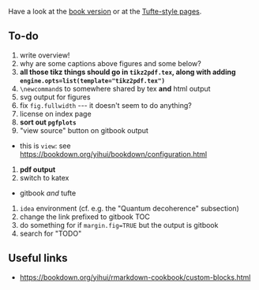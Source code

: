 Have a look at the [book version](book/) or at the [Tufte-style pages](tufte/).

## To-do

1. write overview!
1. why are some captions above figures and some below?
1. **all those tikz things should go in `tikz2pdf.tex`, along with adding `engine.opts=list(template="tikz2pdf.tex")`**
1. `\newcommand`s to somewhere shared by tex **and** html output
1. svg output for figures
1. fix `fig.fullwidth` --- it doesn't seem to do anything?
1. license on index page
1. **sort out `pgfplots`**
1. "view source" button on gitbook output
  + this is `view`: see <https://bookdown.org/yihui/bookdown/configuration.html>
1. **pdf output**
1. switch to katex
  + gitbook _and_ tufte
1. `idea` environment (cf. e.g. the "Quantum decoherence" subsection)
1. change the link prefixed to gitbook TOC
1. do something for if `margin.fig=TRUE` but the output is gitbook
1. search for "TODO"


## Useful links

- <https://bookdown.org/yihui/rmarkdown-cookbook/custom-blocks.html>
